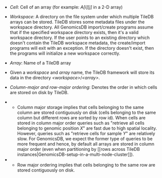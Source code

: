 * _Cell_: Cell of an array (for example: _A[i][j]_ in a 2-D array)
* _Workspace_: A directory on the file system under which multiple TileDB arrays can be stored. TileDB stores some metadata files under the workspace directory. All GenomicsDB import/create programs assume that if the specified workspace 
directory exists, then it's a valid workspace directory. If the user points to an existing directory which doesn't 
contain the TileDB workspace metadata, the create/import programs will exit with an exception. If the directory doesn't 
exist, then the programs will initialize a new workspace correctly.
* _Array_: Name of a TileDB array
* Given a _workspace_ and _array_ name, the TileDB framework will store its data in the directory 
 _\<workspace\>_/_\<array\>_.
* _Column-major and row-major ordering_: Denotes the order in which cells are stored on disk by TileDB. 
* * Column major storage implies that cells belonging to the same column are stored contiguously on disk (cells belonging to the same column but different rows are sorted by row id). When cells are stored in column major order queries such as "retrieve all cells belonging to genomic position _X_" are fast due to high spatial locality. However, queries such as 
"retrieve cells for sample _Y_" are relatively slow. For GenomicsDB, we expect the former type of queries to be more 
frequent and hence, by default all arrays are stored in column major order (even when partitioning by [[rows across TileDB instances|GenomicsDB-setup-in-a-multi-node-cluster]]).

* * Row major ordering implies that cells belonging to the same row are stored contiguously on disk.
